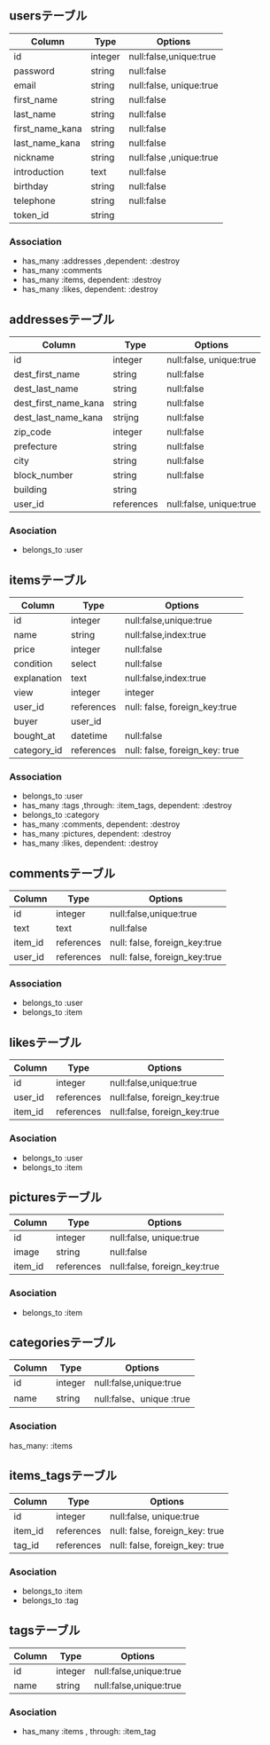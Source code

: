 
## usersテーブル

|Column|Type|Options|
|------|----|-------|
|id|integer|null:false,unique:true|  
|password|string|null:false|
|email|string|null:false, unique:true|
|first_name|string|null:false|
|last_name|string|null:false|
|first_name_kana|string|null:false|
|last_name_kana|string|null:false|
|nickname|string|null:false ,unique:true|
|introduction|text|null:false|
|birthday|string|null:false|
|telephone|string|null:false|
|token_id|string|

### Association
- has_many :addresses ,dependent: :destroy
- has_many :comments
- has_many :items, dependent: :destroy
- has_many :likes, dependent: :destroy

## addressesテーブル
|Column|Type|Options|
|------|----|-------|
|id|integer|null:false, unique:true|
|dest_first_name|string|null:false|
|dest_last_name|string|null:false|
|dest_first_name_kana|string|null:false|
|dest_last_name_kana|strijng|null:false|
|zip_code|integer|null:false|
|prefecture|string|null:false|
|city|string|null:false|
|block_number|string|null:false|
|building|string|
|user_id|references|null:false, unique:true|

### Asociation
- belongs_to :user



## itemsテーブル
|Column|Type|Options|
|------|----|-------|
|id|integer|null:false,unique:true|
|name|string|null:false,index:true| 
|price|integer|null:false|
|condition|select|null:false| 
|explanation|text|null:false,index:true| 
|view|integer|integer|null:false|
|user_id|references |null: false, foreign_key:true|
|buyer|user_id|
|bought_at|datetime|null:false|  
|category_id|references|null: false, foreign_key: true|

### Association
- belongs_to :user
- has_many :tags ,through: :item_tags, dependent: :destroy
- belongs_to :category
- has_many :comments, dependent: :destroy
- has_many :pictures, dependent: :destroy
- has_many :likes, dependent: :destroy

## commentsテーブル
|Column|Type|Options|
|------|----|-------|
|id|integer|null:false,unique:true|
|text|text|null:false|
|item_id|references |null: false, foreign_key:true|
|user_id|references |null: false, foreign_key:true|

### Association
- belongs_to :user
- belongs_to :item

## likesテーブル
|Column|Type|Options|
|------|----|-------|
|id|integer    |null:false,unique:true|
|user_id|references|null:false, foreign_key:true|
|item_id|references|null:false, foreign_key:true|

### Asociation
- belongs_to :user
- belongs_to :item


## picturesテーブル
|Column|Type|Options|
|------|----|-------|
|id|integer|null:false, unique:true|   
|image|string|null:false|
|item_id|references|null:false, foreign_key:true|

### Asociation
- belongs_to :item

## categoriesテーブル
|Column|Type|Options|
|------|----|-------|
|id|integer|null:false,unique:true|       
|name|string|null:false、unique :true|


### Asociation
has_many: :items

## items_tagsテーブル
|Column|Type|Options|
|------|----|-------|
|id|integer|null:false, unique:true|
|item_id|references|null: false, foreign_key: true|
|tag_id|references|null: false, foreign_key: true|

### Asociation
- belongs_to :item
- belongs_to :tag

## tagsテーブル
|Column|Type|Options|
|------|----|-------|
|id|integer|null:false,unique:true|
|name|string|null:false,unique:true||

### Asociation
- has_many :items , through: :item_tag


